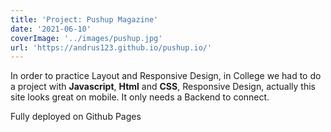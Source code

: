 ```yaml
---
title: 'Project: Pushup Magazine'
date: '2021-06-10'
coverImage: '../images/pushup.jpg'
url: 'https://andrus123.github.io/pushup.io/'
---
```


In order to practice Layout and Responsive Design, in College we had to do a project with **Javascript**, **Html** and **CSS**, Responsive Design, actually this site looks great on mobile. It only needs a Backend to connect.  

Fully deployed on Github Pages